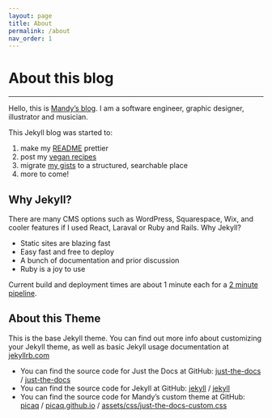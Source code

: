 ```yaml
---
layout: page
title: About
permalink: /about
nav_order: 1
---
```


# About this blog

---

Hello, this is [Mandy’s blog](https://picaq.github.io/about). I am a software engineer, graphic designer, illustrator and musician.

This Jekyll blog was started to:
1. make my [README](/#picaqgithubio) prettier
2. post my [vegan recipes](/blog/food/recipes)
3. migrate [my gists](https://gist.github.com/picaq) to a structured, searchable place
4. more to come!

## Why Jekyll?

There are many CMS options such as WordPress, Squarespace, Wix, and cooler features if I used React, Laraval or Ruby and Rails. 
Why Jekyll?

- Static sites are blazing fast
- Easy fast and free to deploy
- A bunch of documentation and prior discussion
- Ruby is a joy to use

Current build and deployment times are about 1 minute each for a [2 minute pipeline](https://github.com/picaq/picaq.github.io/actions).

## About this Theme

This is the base Jekyll theme. You can find out more info about customizing your Jekyll theme, as well as basic Jekyll usage documentation at [jekyllrb.com](https://jekyllrb.com/)

<!-- - You can find the source code for Minima at GitHub:
[jekyll][jekyll-organization] /
[minima](https://github.com/jekyll/minima) -->

- You can find the source code for Just the Docs at GitHub:
[just-the-docs][just-the-docs-organization] /
[just-the-docs](https://github.com/just-the-docs/just-the-docs)
- You can find the source code for Jekyll at GitHub:
[jekyll][jekyll-organization] /
[jekyll](https://github.com/jekyll/jekyll)
- You can find the source code for Mandy’s custom theme at GitHub:
[picaq][picaq-org] /
[picaq.github.io](https://github.com/picaq/picaq.github.io) / [assets/css/just-the-docs-custom.css](https://github.com/picaq/picaq.github.io/blob/master/assets/css/just-the-docs-custom.css)


[jekyll-organization]: https://github.com/jekyll
[just-the-docs-organization]: https://github.com/just-the-docs
[picaq-org]: https://github.com/picaq

